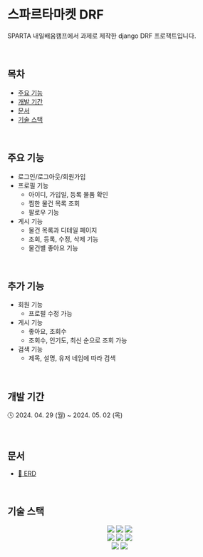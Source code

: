 # 스파르타마켓 DRF
SPARTA 내일배움캠프에서 과제로 제작한 django DRF 프로잭트입니다.

<br>

## 목차
- [주요 기능](#주요-기능)
- [개발 기간](#개발-기간)
- [문서](#문서)
- [기술 스택](#기술-스택)

<br>

## 주요 기능
- 로그인/로그아웃/회원가입
- 프로필 기능
  - 아이디, 가입일, 등록 물품 확인
  - 찜한 물건 목록 조회
  - 팔로우 기능
- 게시 기능
  - 물건 목록과 디테일 페이지
  - 조회, 등록, 수정, 삭제 기능
  - 물건별 좋아요 기능

<br>

## 추가 기능 
- 회원 기능
  - 프로필 수정 가능
- 게시 기능
  - 좋아요, 조회수
  - 조회수, 인기도, 최신 순으로 조회 가능
- 검색 기능
  - 제목, 설명, 유저 네임에 따라 검색

<br>

## 개발 기간
🕓 2024. 04. 29 (월) ~ 2024. 05. 02 (목)

<br>

## 문서
- [📂 ERD](https://dbdiagram.io/d/spartamarket-661e0d3603593b6b611554fa)

<br>

## 기술 스택
<div align="center">
<img src="https://img.shields.io/badge/python-3776AB?style=for-the-badge&logo=python&logoColor=white">
<img src="https://img.shields.io/badge/Django-092E20?style=for-the-badge&logo=django&logoColor=green">
<img src="https://img.shields.io/badge/html5-E34F26?style=for-the-badge&logo=html5&logoColor=white">
<br>
<img src="https://img.shields.io/badge/css-1572B6?style=for-the-badge&logo=css3&logoColor=white">
<img src="https://img.shields.io/badge/javascript-F7DF1E?style=for-the-badge&logo=javascript&logoColor=black">
<img src="https://img.shields.io/badge/bootstrap-7952B3?style=for-the-badge&logo=bootstrap&logoColor=white">
<br>
<img src="https://img.shields.io/badge/git-F05032?style=for-the-badge&logo=git&logoColor=white">
<img src="https://img.shields.io/badge/github-181717?style=for-the-badge&logo=github&logoColor=white">
<br>
</div>
